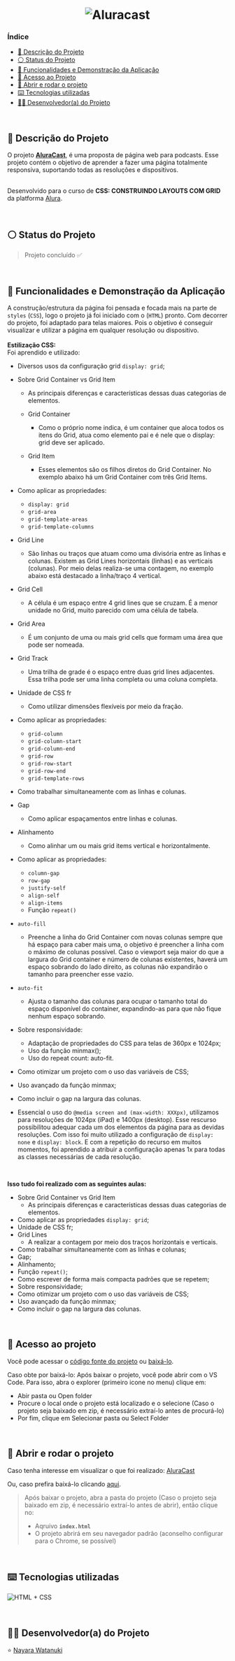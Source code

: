 <h1 align="center">
  <img alt="Aluracast" src="https://raw.githubusercontent.com/nayarawatanuki/css-grid__aluracast/main/src/assets/img/readme/Aluracast_cover.png"/>
</h1>

### Índice

* [:pencil: Descrição do Projeto](#pencil-descrição-do-projeto)
* [:white_circle: Status do Projeto](#white_circle-status-do-projeto)
* [:hammer: Funcionalidades e Demonstração da Aplicação](#hammer-funcionalidades-e-demonstração-da-aplicação)
* [:open_file_folder: Acesso ao Projeto](#open_file_folder-acesso-ao-projeto)
* [:rocket: Abrir e rodar o projeto](#rocket-abrir-e-rodar-o-projeto)
* [:keyboard: Tecnologias utilizadas](#keyboard-tecnologias-utilizadas)
* [:woman_technologist: Desenvolvedor(a) do Projeto](#woman_technologist-desenvolvedora-do-projeto)

</br>

## :pencil: Descrição do Projeto
O projeto **[AluraCast](https://nayarawatanuki.github.io/css-grid__aluracast/)**, é uma proposta de página web para podcasts. 
Esse projeto contém o objetivo de aprender a fazer uma página totalmente responsiva, suportando todas as resoluções e dispositivos.

</br>Desenvolvido para o curso de **CSS: CONSTRUINDO LAYOUTS COM GRID** da platforma [Alura](https://www.alura.com.br/).

</br>

## :white_circle: Status do Projeto
> Projeto concluído :white_check_mark:

</br>

## :hammer: Funcionalidades e Demonstração da Aplicação
A construção/estrutura da página foi pensada e focada mais na parte de `styles` (`CSS`), logo o projeto já foi iniciado com o (`HTML`) pronto. 
Com decorrer do projeto, foi adaptado para telas maiores. Pois o objetivo é conseguir visualizar e utilizar a página em qualquer resolução ou dispositivo.
</br>
</br>
**Estilização CSS:**</br>
Foi aprendido e utilizado: 
- Diversos usos da configuração grid `display: grid`;

- Sobre Grid Container vs Grid Item
  - As principais diferenças e características dessas duas categorias de elementos.

  - Grid Container
    - Como o próprio nome indica, é um container que aloca todos os itens do Grid, atua como elemento pai e é nele que o display: grid deve ser aplicado.
  - Grid Item
    - Esses elementos são os filhos diretos do Grid Container. No exemplo abaixo há um Grid Container com três Grid Items.

- Como aplicar as propriedades:
  - `display: grid`
  - `grid-area`
  - `grid-template-areas`
  - `grid-template-columns`

- Grid Line
  - São linhas ou traços que atuam como uma divisória entre as linhas e colunas. Existem as Grid Lines horizontais (linhas) e as verticais (colunas). Por meio delas realiza-se uma contagem, no exemplo abaixo está destacado a linha/traço 4 vertical.

- Grid Cell
  - A célula é um espaço entre 4 grid lines que se cruzam. É a menor unidade no Grid, muito parecido com uma célula de tabela. 

- Grid Area
  - É um conjunto de uma ou mais grid cells que formam uma área que pode ser nomeada. 

- Grid Track
  - Uma trilha de grade é o espaço entre duas grid lines adjacentes. Essa trilha pode ser uma linha completa ou uma coluna completa.

- Unidade de CSS fr
  - Como utilizar dimensões flexíveis por meio da fração.

- Como aplicar as propriedades:
  - `grid-column`
  - `grid-column-start`
  - `grid-column-end`
  - `grid-row`
  - `grid-row-start`
  - `grid-row-end`
  - `grid-template-rows`

- Como trabalhar simultaneamente com as linhas e colunas.

- Gap
  - Como aplicar espaçamentos entre linhas e colunas.

- Alinhamento
  - Como alinhar um ou mais grid items vertical e horizontalmente.

- Como aplicar as propriedades:
  - `column-gap`
  - `row-gap`
  - `justify-self`
  - `align-self`
  - `align-items`
  - Função `repeat()`

- `auto-fill`
  - Preenche a linha do Grid Container com novas colunas sempre que há espaço para caber mais uma, o objetivo é preencher a linha com o máximo de colunas possível. 
  Caso o viewport seja maior do que a largura do Grid container e número de colunas existentes, haverá um espaço sobrando do lado direito, as colunas não expandirão o tamanho para preencher esse vazio.

- `auto-fit`
  - Ajusta o tamanho das colunas para ocupar o tamanho total do espaço disponível do container, expandindo-as para que não fique nenhum espaço sobrando.

- Sobre responsividade:
  - Adaptação de propriedades do CSS para telas de 360px e 1024px;
  - Uso da função minmax();
  - Uso do repeat count: auto-fit.

- Como otimizar um projeto com o uso das variáveis de CSS;
- Uso avançado da função minmax;
- Como incluir o gap na largura das colunas.

- Essencial o uso do `@media screen and (max-width: XXXpx)`, utilizamos para resoluções de 1024px (iPad) e 1400px (desktop). 
Esse rescurso possibilitou adequar cada um dos elementos da página para as devidas resoluções. Com isso foi muito utilizado a configuração de `display: none` e `display: block`.
E com a repetição do recurso em muitos momentos, foi aprendido a atribuir a configuração apenas 1x para todas as classes necessárias de cada resolução.

</br>

**Isso tudo foi realizado com as seguintes aulas:** 
- Sobre Grid Container vs Grid Item
  - As principais diferenças e características dessas duas categorias de elementos.
- Como aplicar as propriedades `display: grid`;
- Unidade de CSS fr;
- Grid Lines
  - A realizar a contagem por meio dos traços horizontais e verticais.
- Como trabalhar simultaneamente com as linhas e colunas;
- Gap;
- Alinhamento;
- Função `repeat()`;
- Como escrever de forma mais compacta padrões que se repetem;
- Sobre responsividade;
- Como otimizar um projeto com o uso das variáveis de CSS;
- Uso avançado da função minmax;
- Como incluir o gap na largura das colunas.

</br>

## :open_file_folder: Acesso ao projeto
Você pode acessar o [código fonte do projeto](https://github.com/nayarawatanuki/css-grid__aluracast) ou 
[baixá-lo](https://github.com/nayarawatanuki/css-grid__aluracast/archive/refs/heads/main.zip).

Caso obte por baixá-lo: 
Após baixar o projeto, você pode abrir com o VS Code. Para isso, abra o explorer (primeiro icone no menu) clique em:
- Abir pasta ou Open folder
- Procure o local onde o projeto está localizado e o selecione (Caso o projeto seja baixado em zip, é necessário extraí-lo antes de procurá-lo)
- Por fim, clique em Selecionar pasta ou Select Folder

</br>

## :rocket: Abrir e rodar o projeto
Caso tenha interesse em visualizar o que foi realizado: [AluraCast](https://nayarawatanuki.github.io/css-grid__aluracast/) 

Ou, caso prefira baixá-lo clicando [aqui](https://github.com/nayarawatanuki/css-grid__aluracast/archive/refs/heads/main.zip).

> Após baixar o projeto, abra a pasta do projeto (Caso o projeto seja baixado em zip, é necessário extraí-lo antes de abrir), então clique no:
> - Aqruivo **``index.html``**
> - O projeto abrirá em seu navegador padrão (aconselho configurar para o Chrome, se possível)

</br>

## :keyboard: Tecnologias utilizadas
![HTML + CSS](https://raw.githubusercontent.com/nayarawatanuki/css-grid__aluracast/main/src/assets/img/readme/html-css.PNG)</br>

</br>

## :woman_technologist: Desenvolvedor(a) do Projeto
:star: [Nayara Watanuki](https://github.com/nayarawatanuki)
